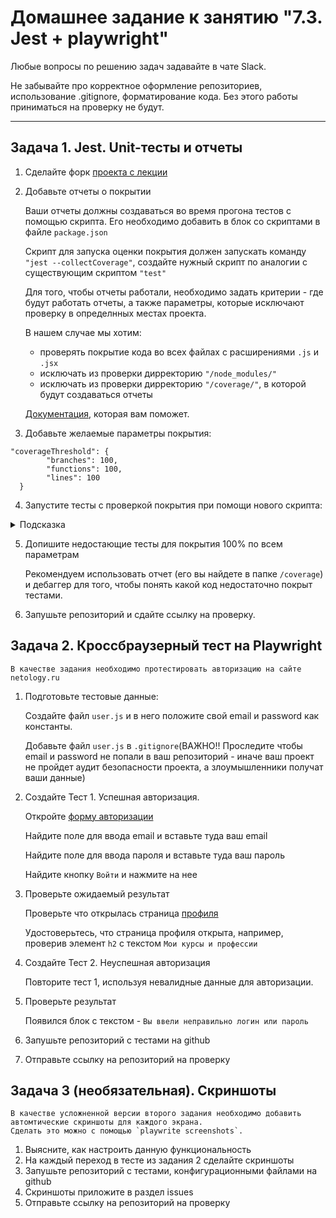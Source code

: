# Домашнее задание к занятию "7.3. Jest + playwright"

Любые вопросы по решению задач задавайте в чате Slack.

Не забывайте про корректное оформление репозиториев, использование .gitignore, форматирование кода. Без этого работы приниматься на проверку не будут.

---

## Задача 1. Jest. Unit-тесты и отчеты

1. Сделайте форк [проекта с лекции](https://github.com/netology-code/jsaqa-code/tree/main/7.3/jest)
2. Добавьте отчеты о покрытии

    Ваши отчеты должны создаваться во время прогона тестов с помощью скрипта. Его необходимо добавить в блок со скриптами в файле `package.json`
    
    Скрипт для запуска оценки покрытия должен запускать команду `"jest --collectCoverage"`, создайте нужный скрипт по аналогии с существующим скриптом `"test"`

    Для того, чтобы отчеты работали, необходимо задать критерии - где будут работать отчеты, а также параметры, которые исключают проверку в определнных местах проекта.

    В нашем случае мы хотим:

    - проверять покрытие кода во всех файлах с расширениями `.js` и `.jsx`
    - исключать из проверки дирректорию `"/node_modules/"`
    - исключать из проверки дирректорию `"/coverage/"`, в которой будут создаваться отчеты

    [Документация](https://jestjs.io/docs/configuration#coveragedirectory-string), которая вам поможет.

3. Добавьте желаемые параметры покрытия:
```
"coverageThreshold": {
        "branches": 100,
        "functions": 100,
        "lines": 100
  }
```

4. Запустите тесты с проверкой покрытия при помощи нового скрипта: 


<details>
  <summary>Подсказка</summary>
  
  Подсказки смотреть не хорошо 😈!
  
  Но раз уж вы посмотрели, то примерно так должны выглядеть скрипт и команда для его запуска: 

  ```"coverage": "jest --collectCoverage"``` 

  ```npm run coverage```
</details>


5. Допишите недостающие тесты для покрытия 100% по всем параметрам

    Рекомендуем использовать отчет (его вы найдете в папке `/coverage`) и дебаггер для того, чтобы понять какой код недостаточно покрыт тестами.

6. Запушьте репозиторий и сдайте ссылку на проверку.



## Задача 2. Кроссбраузерный тест на Playwright

    В качестве задания необходимо протестировать авторизацию на сайте netology.ru

1. Подготовьте тестовые данные:

    Cоздайте файл `user.js` и в него положите свой email и password как константы.

    Добавьте файл `user.js` в `.gitignore`(ВАЖНО!! Проследите чтобы email и password не попали в ваш репозиторий - иначе ваш проект не пройдет аудит безопасности проекта, а злоумышленники получат ваши данные)

2. Создайте Тест 1. Успешная авторизация.

    Откройте [форму авторизации](https://netology.ru/?modal=sign_in)

    Найдите поле для ввода email и вставьте туда ваш email

    Найдите поле для ввода пароля и вставьте туда ваш пароль

    Найдите кнопку `Войти` и нажмите на нее

3. Проверьте ожидаемый результат

    Проверьте что открылась страница [профиля](https://netology.ru/profile)

    Удостоверьтесь, что страница профиля открыта, например, проверив элемент `h2` с текстом `Мои курсы и профессии`

4. Создайте Тест 2. Неуспешная авторизация

    Повторите тест 1, используя невалидные данные для авторизации.

5. Проверьте результат

    Появился блок с текстом - `Вы ввели неправильно логин или пароль`

6. Запушьте репозиторий с тестами на github

7. Отправьте ссылку на репозиторий на проверку

## Задача 3 (необязательная). Скриншоты

    В качестве усложненной версии второго задания необходимо добавить автомтические скриншоты для каждого экрана. 
    Сделать это можно с помощью `playwrite screenshots`. 

1. Выясните, как настроить данную функциональность
2. На каждый переход в тесте из задания 2 сделайте скриншоты
3. Запушьте репозиторий с тестами, конфигурационными файлами на github
4. Скриншоты приложите в раздел issues
5. Отправьте ссылку на репозиторий на проверку
